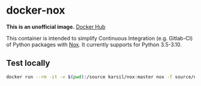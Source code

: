 # docker-nox
**This is an unofficial image.**
[Docker Hub](https://hub.docker.com/r/karsil/nox)

This container is intended to simplify Continuous Integration (e.g. Gitlab-CI) of Python packages with [Nox](https://nox.thea.codes/en/stable/index.html).
It currently supports for Python 3.5-3.10.

## Test locally
```bash
docker run --rm -it -v $(pwd):/source karsil/nox:master nox -f source/noxfile.py
```
